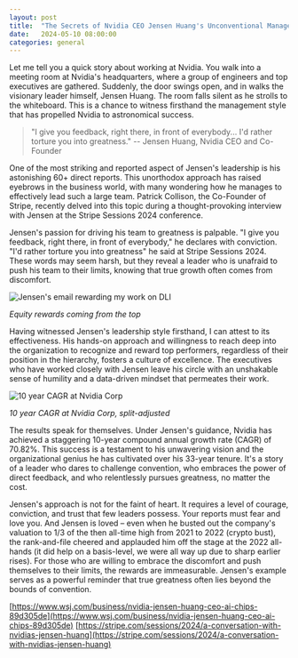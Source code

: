```yaml
---
layout: post
title:  "The Secrets of Nvidia CEO Jensen Huang's Unconventional Management Style"
date:   2024-05-10 08:00:00
categories: general
---
```


Let me tell you a quick story about working at Nvidia. You walk into a meeting room at Nvidia's headquarters, where a group of engineers and top executives are gathered. Suddenly, the door swings open, and in walks the visionary leader himself, Jensen Huang. The room falls silent as he strolls to the whiteboard. This is a chance to witness firsthand the management style that has propelled Nvidia to astronomical success.

>"I give you feedback, right there, in front of everybody... I'd rather torture you into greatness."
>	-- Jensen Huang, Nvidia CEO and Co-Founder

One of the most striking and reported aspect of Jensen's leadership is his astonishing 60+ direct reports. This unorthodox approach has raised eyebrows in the business world, with many wondering how he manages to effectively lead such a large team. Patrick Collison, the Co-Founder of Stripe, recently delved into this topic during a thought-provoking interview with Jensen at the Stripe Sessions 2024 conference.

Jensen's passion for driving his team to greatness is palpable. "I give you feedback, right there, in front of everybody," he declares with conviction. "I'd rather torture you into greatness" he said at Stripe Sessions 2024. These words may seem harsh, but they reveal a leader who is unafraid to push his team to their limits, knowing that true growth often comes from discomfort.


<img src="{{ site.url }}/assets/nvequity.png" alt="Jensen's email rewarding my work on DLI">

*Equity rewards coming from the top*


Having witnessed Jensen's leadership style firsthand, I can attest to its effectiveness. His hands-on approach and willingness to reach deep into the organization to recognize and reward top performers, regardless of their position in the hierarchy, fosters a culture of excellence. The executives who have worked closely with Jensen leave his circle with an unshakable sense of humility and a data-driven mindset that permeates their work.


<img src="{{ site.url }}/assets/nvcagr.png" alt="10 year CAGR at Nvidia Corp">

*10 year CAGR at Nvidia Corp, split-adjusted*


The results speak for themselves. Under Jensen's guidance, Nvidia has achieved a staggering 10-year compound annual growth rate (CAGR) of 70.82%. This success is a testament to his unwavering vision and the organizational genius he has cultivated over his 33-year tenure. It's a story of a leader who dares to challenge convention, who embraces the power of direct feedback, and who relentlessly pursues greatness, no matter the cost.

Jensen's approach is not for the faint of heart. It requires a level of courage, conviction, and trust that few leaders possess. Your reports must fear and love you. And Jensen is loved – even when he busted out the company's valuation to 1/3 of the then all-time high from 2021 to 2022 (crypto bust), the rank-and-file cheered and applauded him off the stage at the 2022 all-hands (it did help on a basis-level, we were all way up due to sharp earlier rises). For those who are willing to embrace the discomfort and push themselves to their limits, the rewards are immeasurable. Jensen's example serves as a powerful reminder that true greatness often lies beyond the bounds of convention.

[https://www.wsj.com/business/nvidia-jensen-huang-ceo-ai-chips-89d305de](https://www.wsj.com/business/nvidia-jensen-huang-ceo-ai-chips-89d305de)
[https://stripe.com/sessions/2024/a-conversation-with-nvidias-jensen-huang](https://stripe.com/sessions/2024/a-conversation-with-nvidias-jensen-huang)
